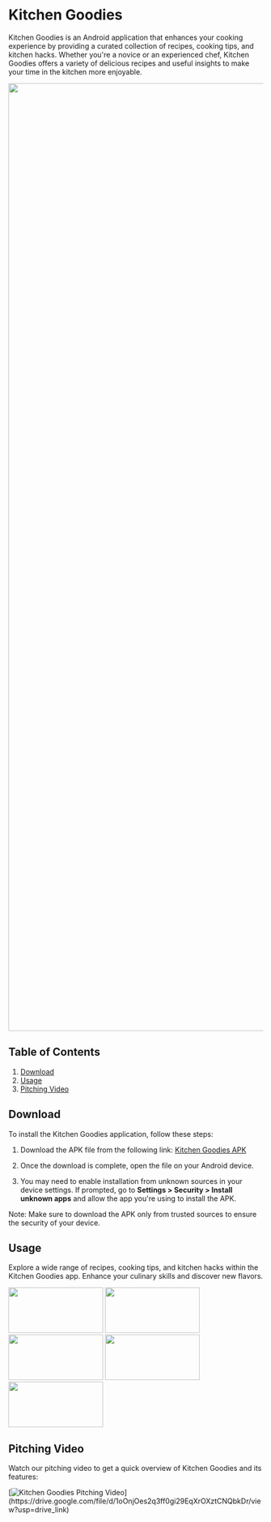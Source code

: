 # Kitchen Goodies

Kitchen Goodies is an Android application that enhances your cooking experience by providing a curated collection of recipes, cooking tips, and kitchen hacks. Whether you're a novice or an experienced chef, Kitchen Goodies offers a variety of delicious recipes and useful insights to make your time in the kitchen more enjoyable.

<img src="https://github.com/angelo-perez/elective_project/blob/master/GIF/Splash_Screen_AdobeExpress.gif" width="900" height="1870" />

## Table of Contents

1. [Download](#installation)
2. [Usage](#usage)
3. [Pitching Video](#pitching-video)

## Download

To install the Kitchen Goodies application, follow these steps:

1. Download the APK file from the following link: [Kitchen Goodies APK](https://drive.google.com/file/d/15CYiVMCuK8rWEp0df149SAr_JxeJII5L/view?usp=drive_link)

2. Once the download is complete, open the file on your Android device.

3. You may need to enable installation from unknown sources in your device settings. If prompted, go to **Settings > Security > Install unknown apps** and allow the app you're using to install the APK.

Note: Make sure to download the APK only from trusted sources to ensure the security of your device.

## Usage

Explore a wide range of recipes, cooking tips, and kitchen hacks within the Kitchen Goodies app. Enhance your culinary skills and discover new flavors.

<img src="https://github.com/angelo-perez/elective_project/blob/master/GIF/Feature_1_AdobeExpress.gif" width="187" height="90" />

<img src="https://github.com/angelo-perez/elective_project/blob/master/GIF/Feature_2_High_AdobeExpress.gif" width="187" height="90" />

<img src="https://github.com/angelo-perez/elective_project/blob/master/GIF/Feature_3_AdobeExpress.gif" width="187" height="90" />

<img src="https://github.com/angelo-perez/elective_project/blob/master/GIF/Feature_4_AdobeExpress.gif" width="187" height="90" />

<img src="https://github.com/angelo-perez/elective_project/blob/master/GIF/Feature_5_High_AdobeExpress.gif" width="187" height="90" />

## Pitching Video

Watch our pitching video to get a quick overview of Kitchen Goodies and its features:

[![Kitchen Goodies Pitching Video]([https://drive.google.com/file/d/13_iZL-T-q8bBF6vq6gQ3QAmnoXginimA/view?usp=sharing](https://cdn.discordapp.com/attachments/869851005393707124/1190604629252255795/kg-logo-with-bg.png))](https://drive.google.com/file/d/1oOnjOes2q3ff0gi29EqXrOXztCNQbkDr/view?usp=drive_link)
